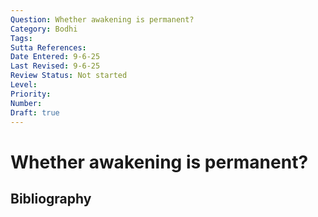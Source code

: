 ```yaml
---
Question: Whether awakening is permanent?
Category: Bodhi
Tags: 
Sutta References: 
Date Entered: 9-6-25
Last Revised: 9-6-25
Review Status: Not started
Level: 
Priority: 
Number: 
Draft: true
---
```


# Whether awakening is permanent?

## Bibliography

<!-- 

Notes:



-->